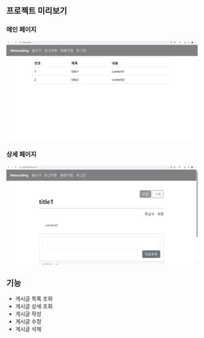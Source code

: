 
## 프로젝트 미리보기

### 메인 페이지
![메인 페이지](preview/index.png)

### 상세 페이지
![상세 페이지](preview/detail.png)

## 기능

- 게시글 목록 조회
- 게시글 상세 조회
- 게시글 작성
- 게시글 수정
- 게시글 삭제

